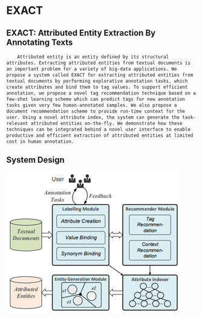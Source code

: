 EXACT
==== 
EXACT: Attributed Entity Extraction By Annotating Texts
----
        Attributed entity is an entity defined by its structural attributes. Extracting attributed entities from textual documents is an important problem for a variety of big-data applications. We propose a system called EXACT for extracting attributed entities from textual documents by performing explorative annotation tasks, which create attributes and bind them to tag values. To support efficient annotation, we propose a novel tag recommendation technique based on a few-shot learning scheme which can predict tags for new annotation tasks given very few human-annotated samples. We also propose a document recommendation scheme to provide run-time context for the user. Using a novel attribute index, the system can generate the task-relevant attributed entities on-the-fly. We demonstrate how these techniques can be integrated behind a novel user interface to enable productive and efficient extraction of attributed entities at limited cost in human annotation.

System Design
----
![system design](https://github.com/yysys/EXACT/blob/master/images/system_design.png)



